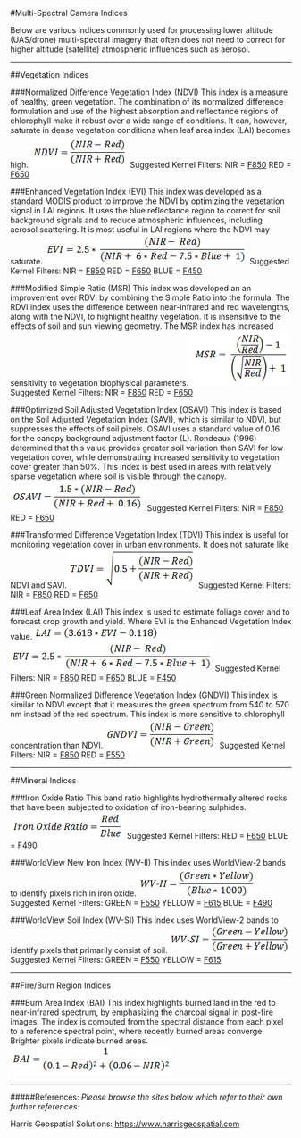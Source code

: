 #Multi-Spectral Camera Indices

Below are various indices commonly used for processing lower altitude (UAS/drone) multi-spectral imagery that often does not need to correct for higher altitude (satellite) atmospheric influences such as aerosol.
***************************************************************
##Vegetation Indices

###Normalized Difference Vegetation Index (NDVI)
This index is a measure of healthy, green vegetation. The combination of its normalized difference formulation and use of the highest absorption and reflectance regions of chlorophyll make it robust over a wide range of conditions. It can, however, saturate in dense vegetation conditions when leaf area index (LAI) becomes high.
![](/assets/SpectralIndexFormulaNDVI.gif)
Suggested Kernel Filters:
NIR = [F850](https://www.mapir.camera/collections/kernel-camera-filters/products/f850)
RED = [F650](https://www.mapir.camera/collections/kernel-camera-filters/products/f650)

###Enhanced Vegetation Index (EVI)
This index was developed as a standard MODIS product to improve the NDVI by optimizing the vegetation signal in LAI regions. It uses the blue reflectance region to correct for soil background signals and to reduce atmospheric influences, including aerosol scattering. It is most useful in LAI regions where the NDVI may saturate.
![](/assets/SpectralIndexFormulaEVI.gif)
Suggested Kernel Filters:
NIR = [F850](https://www.mapir.camera/collections/kernel-camera-filters/products/f850)
RED = [F650](https://www.mapir.camera/collections/kernel-camera-filters/products/f650)
BLUE = [F450](https://www.mapir.camera/collections/kernel-camera-filters/products/f450)

###Modified Simple Ratio (MSR)
This index was developed an an improvement over RDVI by combining the Simple Ratio into the formula. The RDVI index uses the difference between near-infrared and red wavelengths, along with the NDVI, to highlight healthy vegetation. It is insensitive to the effects of soil and sun viewing geometry. The MSR index has increased sensitivity to vegetation biophysical parameters.
![](/assets/SpectralIndexFormulaMSR.gif)
Suggested Kernel Filters:
NIR = [F850](https://www.mapir.camera/collections/kernel-camera-filters/products/f850)
RED = [F650](https://www.mapir.camera/collections/kernel-camera-filters/products/f650)

###Optimized Soil Adjusted Vegetation Index (OSAVI)
This index is based on the Soil Adjusted Vegetation Index (SAVI), which is similar to NDVI, but suppresses the effects of soil pixels. OSAVI uses a standard value of 0.16 for the canopy background adjustment factor (L). Rondeaux (1996) determined that this value provides greater soil variation than SAVI for low vegetation cover, while demonstrating increased sensitivity to vegetation cover greater than 50%. This index is best used in areas with relatively sparse vegetation where soil is visible through the canopy.
![](/assets/SpectralIndexFormulaOSAVI.gif)
Suggested Kernel Filters:
NIR = [F850](https://www.mapir.camera/collections/kernel-camera-filters/products/f850)
RED = [F650](https://www.mapir.camera/collections/kernel-camera-filters/products/f650)

###Transformed Difference Vegetation Index (TDVI)
This index is useful for monitoring vegetation cover in urban environments. It does not saturate like NDVI and SAVI.
![](/assets/SpectralIndexFormulaTDVI.gif)
Suggested Kernel Filters:
NIR = [F850](https://www.mapir.camera/collections/kernel-camera-filters/products/f850)
RED = [F650](https://www.mapir.camera/collections/kernel-camera-filters/products/f650)

###Leaf Area Index (LAI)
This index is used to estimate foliage cover and to forecast crop growth and yield. Where EVI is the Enhanced Vegetation Index value.
![](/assets/SpectralIndexFormulaLAI.gif)
![](/assets/SpectralIndexFormulaEVI.gif)
Suggested Kernel Filters:
NIR = [F850](https://www.mapir.camera/collections/kernel-camera-filters/products/f850)
RED = [F650](https://www.mapir.camera/collections/kernel-camera-filters/products/f650)
BLUE = [F450](https://www.mapir.camera/collections/kernel-camera-filters/products/f450)

###Green Normalized Difference Vegetation Index (GNDVI)
This index is similar to NDVI except that it measures the green spectrum from 540 to 570 nm instead of the red spectrum. This index is more sensitive to chlorophyll concentration than NDVI.
![](/assets/SpectralIndexFormulaGNDVI.gif)
Suggested Kernel Filters:
NIR = [F850](https://www.mapir.camera/collections/kernel-camera-filters/products/f850)
RED = [F550](https://www.mapir.camera/collections/kernel-camera-filters/products/f550)
***************************************************************
##Mineral Indices

###Iron Oxide Ratio
This band ratio highlights hydrothermally altered rocks that have been subjected to oxidation of iron-bearing sulphides.
![](/assets/SpectralIndexFormulaIronOxide.gif)
Suggested Kernel Filters:
RED = [F650](https://www.mapir.camera/collections/kernel-camera-filters/products/f650)
BLUE = [F490](https://www.mapir.camera/collections/kernel-camera-filters/products/f490)

###WorldView New Iron Index (WV-II)
This index uses WorldView-2 bands to identify pixels rich in iron oxide.
![](/assets/SpectralIndexFormulaWV-II.gif)
Suggested Kernel Filters:
GREEN = [F550](https://www.mapir.camera/collections/kernel-camera-filters/products/f550)
YELLOW = [F615](https://www.mapir.camera/collections/kernel-camera-filters/products/f615)
BLUE = [F490](https://www.mapir.camera/collections/kernel-camera-filters/products/f490)

###WorldView Soil Index (WV-SI)
This index uses WorldView-2 bands to identify pixels that primarily consist of soil.
![](/assets/SpectralIndexFormulaWV-SI.gif)
Suggested Kernel Filters:
GREEN = [F550](https://www.mapir.camera/collections/kernel-camera-filters/products/f550)
YELLOW = [F615](https://www.mapir.camera/collections/kernel-camera-filters/products/f615)

***************************************************************
##Fire/Burn Region Indices

###Burn Area Index (BAI)
This index highlights burned land in the red to near-infrared spectrum, by emphasizing the charcoal signal in post-fire images. The index is computed from the spectral distance from each pixel to a reference spectral point, where recently burned areas converge. Brighter pixels indicate burned areas.
![](/assets/SpectralIndexFormulaBAI.gif)



***************************************************************
#####References:
_Please browse the sites below which refer to their own further references:_

Harris Geospatial Solutions: https://www.harrisgeospatial.com